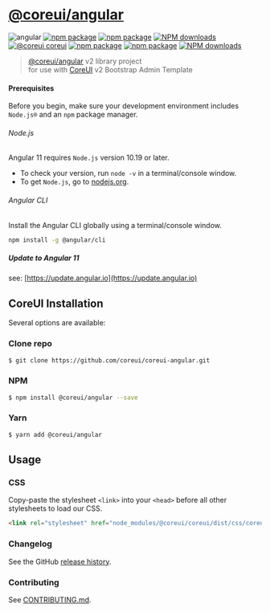 # [@coreui/angular](https://coreui.io/angular)

![angular](https://img.shields.io/badge/angular-^11.2.0-lightgrey.svg?style=flat-square&logo=angular)
[![npm package][npm-coreui-angular-badge-v2]][npm-coreui-angular]
[![npm package][npm-coreui-angular-badge-latest]][npm-coreui-angular]
[![NPM downloads][npm-coreui-angular-download]][npm-coreui-angular]  
[![@coreui coreui](https://img.shields.io/badge/@coreui%20-coreui-lightgrey.svg?style=flat-square)](https://github.com/coreui/coreui)
[![npm package][npm-coreui-badge-v2]][npm-coreui]
[![npm package][npm-coreui-badge]][npm-coreui]
[![NPM downloads][npm-coreui-download]][npm-coreui]
 

[npm-coreui-angular]: https://www.npmjs.com/package/@coreui/angular  
[npm-coreui-angular-badge-v2]: https://img.shields.io/npm/v/@coreui/angular/v2-lts?style=flat-square&color=red
[npm-coreui-angular-badge-latest]: https://img.shields.io/npm/v/@coreui/angular/latest?style=flat-square&color=red
[npm-coreui-angular-badge-next]: https://img.shields.io/npm/v/@coreui/angular/next?style=flat-square&color=red  
[npm-coreui-angular-download]: https://img.shields.io/npm/dm/@coreui/angular.svg?style=flat-square  
[npm-coreui-angular-next]: https://img.shields.io/npm/v/@coreui/angular/next?style=flat-square
[npm-coreui]: https://www.npmjs.com/package/@coreui/coreui
[npm-coreui-badge]: https://img.shields.io/npm/v/@coreui/coreui/latest?style=flat-square
[npm-coreui-badge-v2]: https://img.shields.io/npm/v/@coreui/coreui/v2-lts?style=flat-square
[npm-coreui-download]: https://img.shields.io/npm/dm/@coreui/coreui.svg?style=flat-square

> [@coreui/angular](https://coreui.io/angular) v2 library project  
> for use with [CoreUI](https://coreui.io/angular/) v2 Bootstrap Admin Template


#### Prerequisites
Before you begin, make sure your development environment includes `Node.js®` and an `npm` package manager.

###### Node.js
Angular 11 requires `Node.js` version 10.19 or later.

- To check your version, run `node -v` in a terminal/console window.
- To get `Node.js`, go to [nodejs.org](https://nodejs.org/).

###### Angular CLI
Install the Angular CLI globally using a terminal/console window.
```bash
npm install -g @angular/cli
```

##### Update to Angular 11
see: [https://update.angular.io](https://update.angular.io)

## CoreUI Installation

Several options are available:

### Clone repo

``` bash
$ git clone https://github.com/coreui/coreui-angular.git
```

### NPM

``` bash
$ npm install @coreui/angular --save
```

### Yarn

``` bash
$ yarn add @coreui/angular
```

## Usage

### CSS

Copy-paste the stylesheet `<link>` into your `<head>` before all other stylesheets to load our CSS.

``` html
<link rel="stylesheet" href="node_modules/@coreui/coreui/dist/css/coreui.min.css">
```

### Changelog

See the GitHub [release history](https://github.com/coreui/coreui-angular/releases).

### Contributing

See [CONTRIBUTING.md](https://github.com/coreui/coreui-angular/blob/master/CONTRIBUTING.md).
